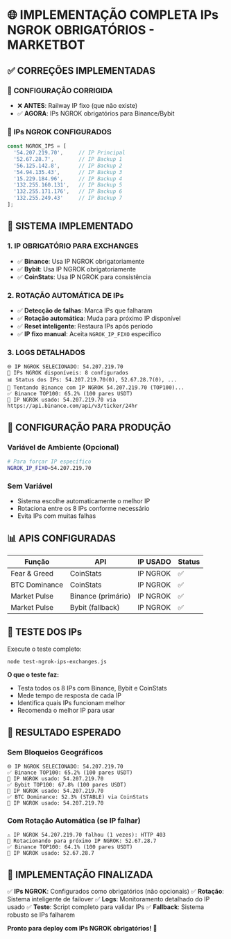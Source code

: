 # 🌐 IMPLEMENTAÇÃO COMPLETA IPs NGROK OBRIGATÓRIOS - MARKETBOT

## ✅ CORREÇÕES IMPLEMENTADAS

### 🔧 **CONFIGURAÇÃO CORRIGIDA**
- ❌ **ANTES**: Railway IP fixo (que não existe)
- ✅ **AGORA**: IPs NGROK obrigatórios para Binance/Bybit

### 📍 **IPs NGROK CONFIGURADOS**
```javascript
const NGROK_IPS = [
  '54.207.219.70',     // IP Principal
  '52.67.28.7',        // IP Backup 1
  '56.125.142.8',      // IP Backup 2
  '54.94.135.43',      // IP Backup 3
  '15.229.184.96',     // IP Backup 4
  '132.255.160.131',   // IP Backup 5
  '132.255.171.176',   // IP Backup 6
  '132.255.249.43'     // IP Backup 7
];
```

## 🎯 **SISTEMA IMPLEMENTADO**

### 1. **IP OBRIGATÓRIO PARA EXCHANGES**
- ✅ **Binance**: Usa IP NGROK obrigatoriamente
- ✅ **Bybit**: Usa IP NGROK obrigatoriamente
- ✅ **CoinStats**: Usa IP NGROK para consistência

### 2. **ROTAÇÃO AUTOMÁTICA DE IPs**
- ✅ **Detecção de falhas**: Marca IPs que falharam
- ✅ **Rotação automática**: Muda para próximo IP disponível
- ✅ **Reset inteligente**: Restaura IPs após período
- ✅ **IP fixo manual**: Aceita `NGROK_IP_FIXO` específico

### 3. **LOGS DETALHADOS**
```
🌐 IP NGROK SELECIONADO: 54.207.219.70
🔢 IPs NGROK disponíveis: 8 configurados
📊 Status dos IPs: 54.207.219.70(0), 52.67.28.7(0), ...
🚀 Tentando Binance com IP NGROK 54.207.219.70 (TOP100)...
✅ Binance TOP100: 65.2% (100 pares USDT)
📡 IP NGROK usado: 54.207.219.70 via https://api.binance.com/api/v3/ticker/24hr
```

## 🔧 **CONFIGURAÇÃO PARA PRODUÇÃO**

### **Variável de Ambiente (Opcional)**
```bash
# Para forçar IP específico
NGROK_IP_FIXO=54.207.219.70
```

### **Sem Variável**
- Sistema escolhe automaticamente o melhor IP
- Rotaciona entre os 8 IPs conforme necessário
- Evita IPs com muitas falhas

## 📊 **APIS CONFIGURADAS**

| **Função** | **API** | **IP USADO** | **Status** |
|------------|---------|--------------|------------|
| Fear & Greed | CoinStats | IP NGROK | ✅ |
| BTC Dominance | CoinStats | IP NGROK | ✅ |
| Market Pulse | Binance (primário) | IP NGROK | ✅ |
| Market Pulse | Bybit (fallback) | IP NGROK | ✅ |

## 🧪 **TESTE DOS IPs**

Execute o teste completo:
```bash
node test-ngrok-ips-exchanges.js
```

**O que o teste faz:**
- Testa todos os 8 IPs com Binance, Bybit e CoinStats
- Mede tempo de resposta de cada IP
- Identifica quais IPs funcionam melhor
- Recomenda o melhor IP para usar

## 🚀 **RESULTADO ESPERADO**

### **Sem Bloqueios Geográficos**
```
🌐 IP NGROK SELECIONADO: 54.207.219.70
✅ Binance TOP100: 65.2% (100 pares USDT)
📡 IP NGROK usado: 54.207.219.70
✅ Bybit TOP100: 67.8% (100 pares USDT)
📡 IP NGROK usado: 54.207.219.70
✅ BTC Dominance: 52.3% (STABLE) via CoinStats
📡 IP NGROK usado: 54.207.219.70
```

### **Com Rotação Automática (se IP falhar)**
```
⚠️ IP NGROK 54.207.219.70 falhou (1 vezes): HTTP 403
🔄 Rotacionando para próximo IP NGROK: 52.67.28.7
✅ Binance TOP100: 64.1% (100 pares USDT)
📡 IP NGROK usado: 52.67.28.7
```

## 🎯 **IMPLEMENTAÇÃO FINALIZADA**

✅ **IPs NGROK**: Configurados como obrigatórios (não opcionais)
✅ **Rotação**: Sistema inteligente de failover
✅ **Logs**: Monitoramento detalhado do IP usado
✅ **Teste**: Script completo para validar IPs
✅ **Fallback**: Sistema robusto se IPs falharem

**Pronto para deploy com IPs NGROK obrigatórios!** 🚀
